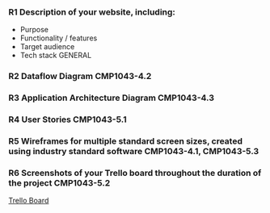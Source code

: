 ### R1	Description of your website, including:
- Purpose
- Functionality / features
- Target audience
- Tech stack	GENERAL
### R2	Dataflow Diagram	CMP1043-4.2
### R3	Application Architecture Diagram	CMP1043-4.3
### R4	User Stories	CMP1043-5.1
### R5	Wireframes for multiple standard screen sizes, created using industry standard software	CMP1043-4.1, CMP1043-5.3
### R6	Screenshots of your Trello board throughout the duration of the project	CMP1043-5.2

[Trello Board](https://trello.com/b/xNTst2Dp/real-world-app)